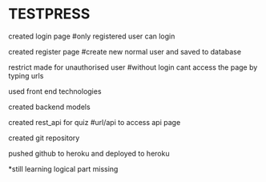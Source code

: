 # TESTPRESS


created login page       #only registered user can login

created register page         #create new normal user and saved to database 

restrict made for unauthorised user         #without login cant access the page by typing urls

used front end technologies

created backend models

created rest_api for quiz          #url/api to access api page

created git repository 

pushed github to heroku and deployed to heroku



*still learning
logical part missing 
